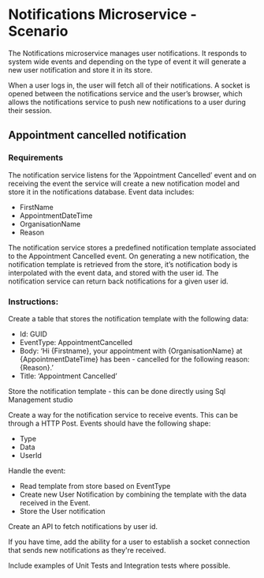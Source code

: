 # Notifications Microservice - Scenario

The Notifications microservice manages user notifications. It responds to system wide events and depending on the type of event it will generate a new user notification and store it in its store. 

When a user logs in, the user will fetch all of their notifications. A socket is opened between the notifications service and the user’s browser, which allows the notifications service to push new notifications to a user during their session.

## Appointment cancelled notification 

### Requirements 
The notification service listens for the ‘Appointment Cancelled’ event and on receiving the event the service will create a new notification model and store it in the notifications database. Event data includes:
- FirstName 
- AppointmentDateTime
- OrganisationName 
- Reason

The notification service stores a predefined notification template associated to the Appointment Cancelled event. On generating a new notification, the notification template is retrieved from the store, it’s notification body is interpolated with the event data, and stored with the user id.
The notification service can return back notifications for a given user id.

### Instructions:
Create a table that stores the notification template with the following data:
- Id: GUID
- EventType: AppointmentCancelled
- Body: ‘Hi {Firstname}, your appointment with {OrganisationName} at {AppointmentDateTime} has been - cancelled for the following reason: {Reason}.’
- Title: ‘Appointment Cancelled’

Store the notification template - this can be done directly using Sql Management studio

Create a way for the notification service to receive events. This can be through a HTTP Post. Events should have the following shape:
- Type
- Data
- UserId

Handle the event:
- Read template from store based on EventType
- Create new User Notification by combining the template with the data received in the Event.
- Store the User notification

Create an API to fetch notifications by user id. 

If you have time, add the ability for a user to establish a socket connection that sends new notifications as they're received.

Include examples of Unit Tests and Integration tests where possible.


